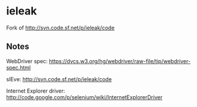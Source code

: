 ieleak
======

Fork of http://svn.code.sf.net/p/ieleak/code



Notes
-----

WebDriver spec:
https://dvcs.w3.org/hg/webdriver/raw-file/tip/webdriver-spec.html

sIEve:
http://svn.code.sf.net/p/ieleak/code

Internet Explorer driver:
http://code.google.com/p/selenium/wiki/InternetExplorerDriver
